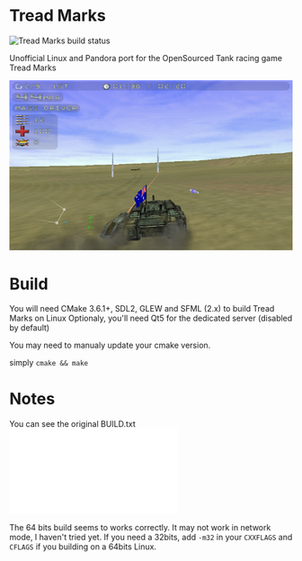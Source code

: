 # Tread Marks

![Tread Marks build status](https://api.travis-ci.org/ptitSeb/TreadMarks.png "Tread Marks build status")

Unofficial Linux and Pandora port for the OpenSourced Tank racing game Tread Marks

![sreenshot on Pandora](screenshot.png "screenshot on Pandora")

# Build

You will need CMake 3.6.1+, SDL2, GLEW and SFML (2.x) to build Tread Marks on Linux
Optionaly, you'll need Qt5 for the dedicated server (disabled by default)

You may need to manualy update your cmake version.

simply
`cmake && make`

# Notes

You can see the original BUILD.txt ![here](BUILD.txt)

The 64 bits build seems to works correctly. It may not work in network mode, I haven't tried yet. If you need a 32bits, add `-m32` in your `CXXFLAGS` and `CFLAGS` if you building on a 64bits Linux.
